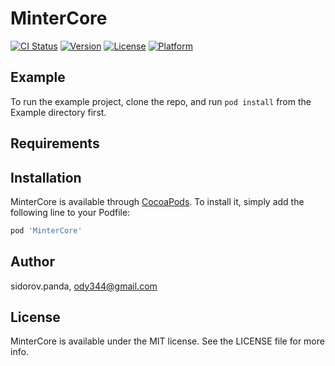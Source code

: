 # MinterCore

[![CI Status](http://img.shields.io/travis/sidorov.panda/MinterCore.svg?style=flat)](https://travis-ci.org/sidorov.panda/MinterCore)
[![Version](https://img.shields.io/cocoapods/v/MinterCore.svg?style=flat)](http://cocoapods.org/pods/MinterCore)
[![License](https://img.shields.io/cocoapods/l/MinterCore.svg?style=flat)](http://cocoapods.org/pods/MinterCore)
[![Platform](https://img.shields.io/cocoapods/p/MinterCore.svg?style=flat)](http://cocoapods.org/pods/MinterCore)

## Example

To run the example project, clone the repo, and run `pod install` from the Example directory first.

## Requirements

## Installation

MinterCore is available through [CocoaPods](http://cocoapods.org). To install
it, simply add the following line to your Podfile:

```ruby
pod 'MinterCore'
```

## Author

sidorov.panda, ody344@gmail.com

## License

MinterCore is available under the MIT license. See the LICENSE file for more info.
